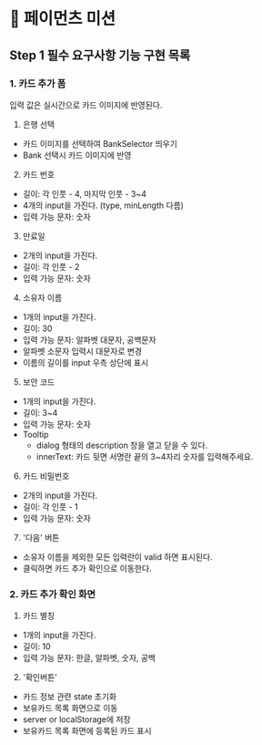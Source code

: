 # 🚀 페이먼츠 미션

## Step 1 필수 요구사항 기능 구현 목록

### 1. 카드 추가 폼

입력 값은 실시간으로 카드 이미지에 반영된다.

1. 은행 선택

- 카드 이미지를 선택하여 BankSelector 띄우기
- Bank 선택시 카드 이미지에 반영

2. 카드 번호

- 길이: 각 인풋 - 4, 마지막 인풋 - 3~4
- 4개의 input을 가진다. (type, minLength 다름)
- 입력 가능 문자: 숫자

3. 만료일

- 2개의 input을 가진다.
- 길이: 각 인풋 - 2
- 입력 가능 문자: 숫자

4. 소유자 이름

- 1개의 input을 가진다.
- 길이: 30
- 입력 가능 문자: 알파벳 대문자, 공백문자
- 알파벳 소문자 입력시 대문자로 변경
- 이름의 길이를 input 우측 상단에 표시

5. 보안 코드

- 1개의 input을 가진다.
- 길이: 3~4
- 입력 가능 문자: 숫자
- Tooltip
  - dialog 형태의 description 창을 열고 닫을 수 있다.
  - innerText: 카드 뒷면 서명란 끝의 3~4자리 숫자를 입력해주세요.

6. 카드 비밀번호

- 2개의 input을 가진다.
- 길이: 각 인풋 - 1
- 입력 가능 문자: 숫자

7. '다음' 버튼

- 소유자 이름을 제외한 모든 입력란이 valid 하면 표시된다.
- 클릭하면 카드 추가 확인으로 이동한다.

### 2. 카드 추가 확인 화면

1. 카드 별칭

- 1개의 input을 가진다.
- 길이: 10
- 입력 가능 문자: 한글, 알파벳, 숫자, 공백

2. '확인버튼'

- 카드 정보 관련 state 초기화
- 보유카드 목록 화면으로 이동
- server or localStorage에 저장
- 보유카드 목록 화면에 등록된 카드 표시
